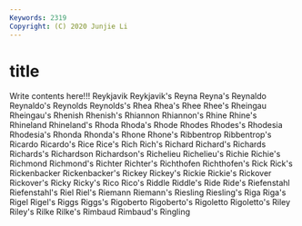 ```yaml
---
Keywords: 2319
Copyright: (C) 2020 Junjie Li
---
```


# title

Write contents here!!!
Reykjavik 
Reykjavik's 
Reyna 
Reyna's 
Reynaldo 
Reynaldo's 
Reynolds 
Reynolds's 
Rhea 
Rhea's
Rhee 
Rhee's 
Rheingau 
Rheingau's 
Rhenish 
Rhenish's 
Rhiannon 
Rhiannon's 
Rhine 
Rhine's
Rhineland 
Rhineland's 
Rhoda 
Rhoda's 
Rhode 
Rhodes 
Rhodes's 
Rhodesia 
Rhodesia's 
Rhonda
Rhonda's 
Rhone 
Rhone's 
Ribbentrop 
Ribbentrop's 
Ricardo 
Ricardo's 
Rice 
Rice's 
Rich
Rich's 
Richard 
Richard's 
Richards 
Richards's 
Richardson 
Richardson's 
Richelieu 
Richelieu's 
Richie
Richie's 
Richmond 
Richmond's 
Richter 
Richter's 
Richthofen 
Richthofen's 
Rick 
Rick's 
Rickenbacker
Rickenbacker's 
Rickey 
Rickey's 
Rickie 
Rickie's 
Rickover 
Rickover's 
Ricky 
Ricky's 
Rico
Rico's 
Riddle 
Riddle's 
Ride 
Ride's 
Riefenstahl 
Riefenstahl's 
Riel 
Riel's 
Riemann
Riemann's 
Riesling 
Riesling's 
Riga 
Riga's 
Rigel 
Rigel's 
Riggs 
Riggs's 
Rigoberto
Rigoberto's 
Rigoletto 
Rigoletto's 
Riley 
Riley's 
Rilke 
Rilke's 
Rimbaud 
Rimbaud's 
Ringling
